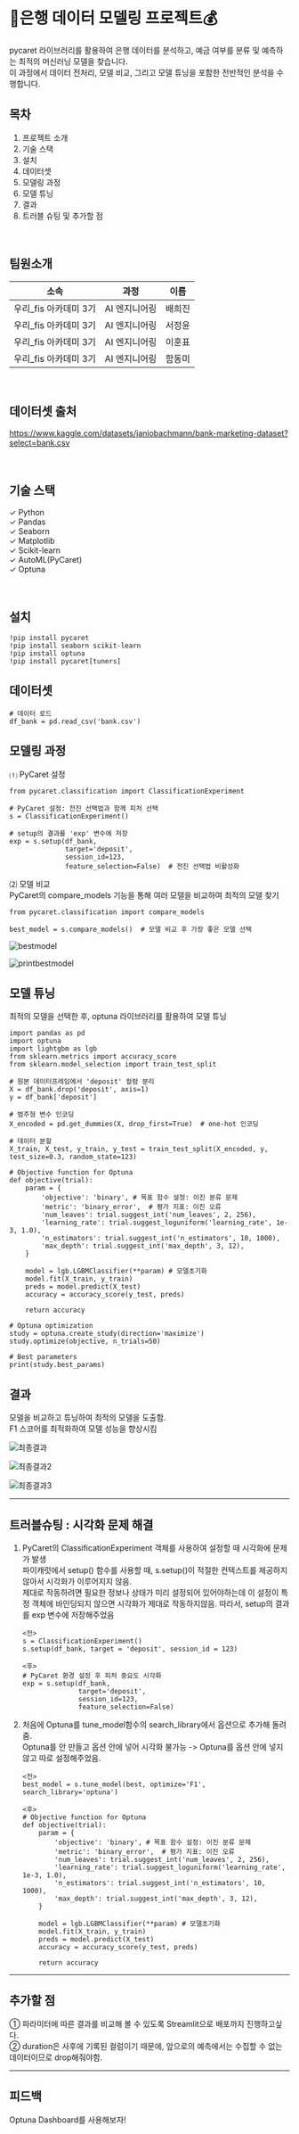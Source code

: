 # 💸은행 데이터 모델링 프로젝트💰
pycaret 라이브러리를 활용하여 은행 데이터를 분석하고, 예금 여부를 분류 및 예측하는 최적의 머신러닝 모델을 찾습니다. <br>
이 과정에서 데이터 전처리, 모델 비교, 그리고 모델 튜닝을 포함한 전반적인 분석을 수행합니다.

## 목차
1. 프로젝트 소개<br>
2. 기술 스택<br>
3. 설치<br>
4. 데이터셋<br>
5. 모델링 과정<br>
6. 모델 튜닝<br>
7. 결과<br>
8. 트러블 슈팅 및 추가할 점<br>

<br>

##  팀원소개
|    소속    |   과정   |   이름  |
| :--------: |  :----: |   :----: |
| 우리_fis 아카데미 3기 | AI 엔지니어링 | 배희진 |
| 우리_fis 아카데미 3기 | AI 엔지니어링 | 서정윤 |
| 우리_fis 아카데미 3기 | AI 엔지니어링 | 이훈표 |
| 우리_fis 아카데미 3기 | AI 엔지니어링 | 함동미 |

<br>

## 데이터셋 출처
https://www.kaggle.com/datasets/janiobachmann/bank-marketing-dataset?select=bank.csv

<br>

## 기술 스택

  ✓ Python<br>
  ✓ Pandas<br>
  ✓ Seaborn<br>
  ✓ Matplotlib<br>
  ✓ Scikit-learn<br>
  ✓ AutoML(PyCaret)<br>
  ✓ Optuna

<br>

## 설치
```
!pip install pycaret
!pip install seaborn scikit-learn
!pip install optuna
!pip install pycaret[tuners]
```

## 데이터셋
```
# 데이터 로드
df_bank = pd.read_csv('bank.csv')
```

## 모델링 과정
⑴ PyCaret 설정
```
from pycaret.classification import ClassificationExperiment

# PyCaret 설정: 전진 선택법과 함께 피처 선택
s = ClassificationExperiment()

# setup의 결과를 'exp' 변수에 저장
exp = s.setup(df_bank,
              target='deposit',
              session_id=123,
              feature_selection=False)  # 전진 선택법 비활성화
```

⑵ 모델 비교<br>
PyCaret의 compare_models 기능을 통해 여러 모델을 비교하여 최적의 모델 찾기
```
from pycaret.classification import compare_models

best_model = s.compare_models()  # 모델 비교 후 가장 좋은 모델 선택
```

![bestmodel](https://github.com/user-attachments/assets/ed306cd3-e7e1-431d-90a3-da2e5c39d385)

![printbestmodel](https://github.com/user-attachments/assets/ce1087aa-5b95-4ca9-aacf-ac43192868d6)


## 모델 튜닝
최적의 모델을 선택한 후, optuna 라이브러리를 활용하여 모델 튜닝
```
import pandas as pd
import optuna
import lightgbm as lgb
from sklearn.metrics import accuracy_score
from sklearn.model_selection import train_test_split

# 원본 데이터프레임에서 'deposit' 컬럼 분리
X = df_bank.drop('deposit', axis=1)
y = df_bank['deposit']

# 범주형 변수 인코딩
X_encoded = pd.get_dummies(X, drop_first=True)  # one-hot 인코딩

# 데이터 분할
X_train, X_test, y_train, y_test = train_test_split(X_encoded, y, test_size=0.3, random_state=123)

# Objective function for Optuna
def objective(trial):
    param = {
        'objective': 'binary', # 목표 함수 설정: 이진 분류 문제
        'metric': 'binary_error',  # 평가 지표: 이진 오류
        'num_leaves': trial.suggest_int('num_leaves', 2, 256),
        'learning_rate': trial.suggest_loguniform('learning_rate', 1e-3, 1.0),
        'n_estimators': trial.suggest_int('n_estimators', 10, 1000),
        'max_depth': trial.suggest_int('max_depth', 3, 12),
    }

    model = lgb.LGBMClassifier(**param) # 모델초기화
    model.fit(X_train, y_train)
    preds = model.predict(X_test)
    accuracy = accuracy_score(y_test, preds)

    return accuracy

# Optuna optimization
study = optuna.create_study(direction='maximize')
study.optimize(objective, n_trials=50)

# Best parameters
print(study.best_params)
```

## 결과
모델을 비교하고 튜닝하여 최적의 모델을 도출함.<br>
F1 스코어를 최적화하여 모델 성능을 향상시킴

![최종결과](https://github.com/user-attachments/assets/787ad9a5-773b-425c-9cc2-e466d82ea448)

![최종결과2](https://github.com/user-attachments/assets/6a75bd43-fc9f-43aa-b4cb-29b7c469dda2)

![최종결과3](https://github.com/user-attachments/assets/c1408d6e-a449-4f8d-896a-cdde22391442)

---

## 트러블슈팅 : 시각화 문제 해결
1. PyCaret의 ClassificationExperiment 객체를 사용하여 설정할 때 시각화에 문제가 발생<br>
    파이캐럿에서 setup() 함수를 사용할 때,  s.setup()이 적절한 컨텍스트를 제공하지 않아서 시각화가 이루어지지 않음. <br>
    제대로 작동하려면 필요한 정보나 상태가 미리 설정되어 있어야하는데 이 설정이 특정 객체에 바인딩되지 않으면 시각화가 제대로 작동하지않음.
    따라서, setup의 결과를 exp 변수에 저장해주었음

    ```
    <전>
    s = ClassificationExperiment()
    s.setup(df_bank, target = 'deposit', session_id = 123)

    <후>
    # PyCaret 환경 설정 후 피처 중요도 시각화
    exp = s.setup(df_bank,
                  target='deposit',
                  session_id=123,
                  feature_selection=False) 
    ```

2. 처음에 Optuna를 tune_model함수의 search_library에서 옵션으로 추가해 돌려줌. <br>
   Optuna를 안 만들고 옵션 안에 넣어 시각화 불가능 -> Optuna를 옵션 안에 넣지 않고 따로 설정해주었음.
   
    ```
    <전>
    best_model = s.tune_model(best, optimize='F1', search_library='optuna')

    <후>
    # Objective function for Optuna
    def objective(trial):
        param = {
            'objective': 'binary', # 목표 함수 설정: 이진 분류 문제
            'metric': 'binary_error',  # 평가 지표: 이진 오류
            'num_leaves': trial.suggest_int('num_leaves', 2, 256),
            'learning_rate': trial.suggest_loguniform('learning_rate', 1e-3, 1.0),
            'n_estimators': trial.suggest_int('n_estimators', 10, 1000),
            'max_depth': trial.suggest_int('max_depth', 3, 12),
        }
    
        model = lgb.LGBMClassifier(**param) # 모델초기화
        model.fit(X_train, y_train)
        preds = model.predict(X_test)
        accuracy = accuracy_score(y_test, preds)
    
        return accuracy
    ```

---

## 추가할 점 
① 파라미터에 따른 결과를 비교해 볼 수 있도록 Streamlit으로 배포까지 진행하고싶다. <br>
② duration은 사후에 기록된 컬럼이기 때문에, 앞으로의 예측에서는 수집할 수 없는 데이터이므로 drop해줘야함.

---

## 피드백
Optuna Dashboard를 사용해보자!

